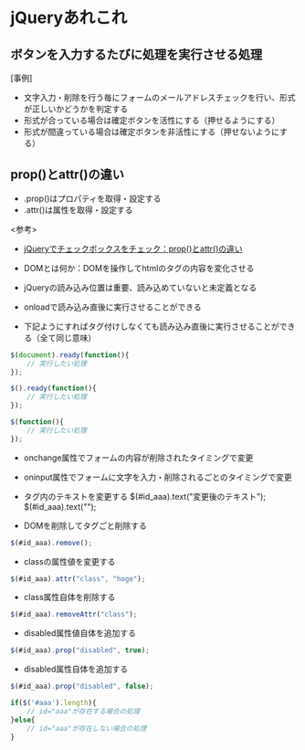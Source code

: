 # jQueryあれこれ
## ボタンを入力するたびに処理を実行させる処理
[事例]
- 文字入力・削除を行う毎にフォームのメールアドレスチェックを行い、形式が正しいかどうかを判定する
- 形式が合っている場合は確定ボタンを活性にする（押せるようにする）
- 形式が間違っている場合は確定ボタンを非活性にする（押せないようにする）

## prop()とattr()の違い

- .prop()はプロパティを取得・設定する
- .attr()は属性を取得・設定する

<参考>
- [jQueryでチェックボックスをチェック：prop()とattr()の違い](http://uxmilk.jp/10061)


- DOMとは何か：DOMを操作してhtmlのタグの内容を変化させる
- jQueryの読み込み位置は重要、読み込めていないと未定義となる
- onloadで読み込み直後に実行させることができる
- 下記ようにすればタグ付けしなくても読み込み直後に実行させることができる（全て同じ意味）

```js
$(document).ready(function(){
    // 実行したい処理
});

$().ready(function(){
    // 実行したい処理
});

$(function(){
    // 実行したい処理
});
```

- onchange属性でフォームの内容が削除されたタイミングで変更
- oninput属性でフォームに文字を入力・削除されるごとのタイミングで変更

- タグ内のテキストを変更する
$(#id_aaa).text("変更後のテキスト");
$(#id_aaa).text("");

- DOMを削除してタグごと削除する
```js
$(#id_aaa).remove();
```
- classの属性値を変更する
```js
$(#id_aaa).attr("class", "hoge");
```
- class属性自体を削除する
```js
$(#id_aaa).removeAttr("class");
```

- disabled属性値自体を追加する
```js
$(#id_aaa).prop("disabled", true);
```
- disabled属性自体を追加する
```js
$(#id_aaa).prop("disabled", false);

if($('#aaa').length){
    // id="aaa"が存在する場合の処理
}else{
    // id="aaa"が存在しない場合の処理
}
```

